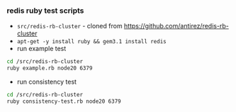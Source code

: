 
### redis ruby test scripts

- `src/redis-rb-cluster` - cloned from https://github.com/antirez/redis-rb-cluster
- `apt-get -y install ruby && gem3.1 install redis`
- run example test
```sh
cd /src/redis-rb-cluster
ruby example.rb node20 6379
```
- run consistency test
```sh
cd /src/redis-rb-cluster
ruby consistency-test.rb node20 6379
```

